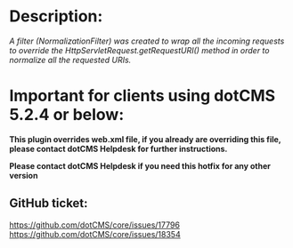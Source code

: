 # Description: 

_A filter (NormalizationFilter) was created to wrap all the incoming requests to override the HttpServletRequest.getRequestURI() method in order to normalize all the requested URIs._

# Important for clients using dotCMS 5.2.4 or below: 

**This plugin overrides web.xml file, if you already are overriding this file, please contact dotCMS Helpdesk for further instructions.**

**Please contact dotCMS Helpdesk if you need this hotfix for any other version**

## GitHub ticket:

https://github.com/dotCMS/core/issues/17796
https://github.com/dotCMS/core/issues/18354

